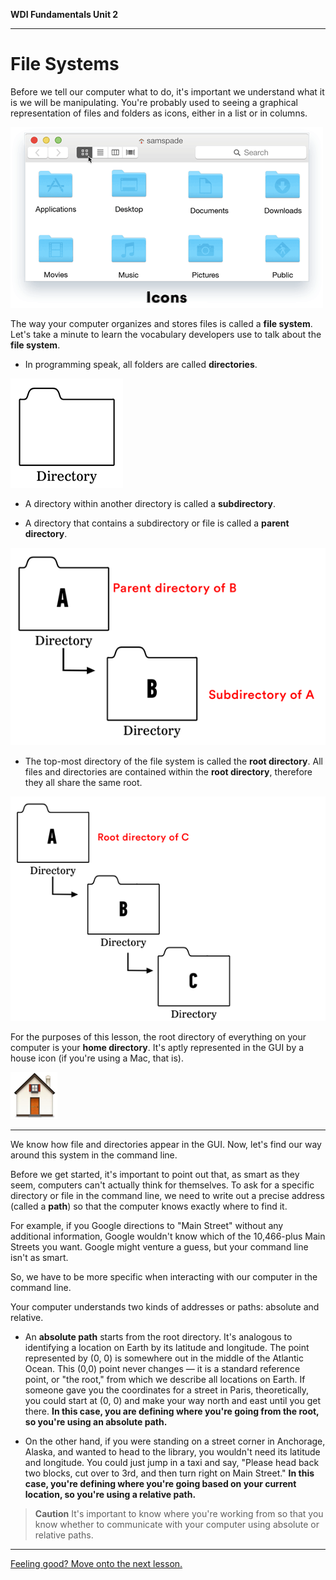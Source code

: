 **WDI Fundamentals Unit 2**

---

# File Systems

Before we tell our computer what to do, it's important we understand what it is we will be manipulating. You're probably used to seeing a graphical representation of files and folders as icons, either in a list or in columns.

![](assets/file-systems/file-system.gif)

The way your computer organizes and stores files is called a **file system**. Let's take a minute to learn the vocabulary developers use to talk about the **file system**.

* In programming speak, all folders are called **directories**.

![](assets/file-systems/directory.png)

* A directory within another directory is called a **subdirectory**.

* A directory that contains a subdirectory or file is called a **parent directory**.

![](assets/file-systems/subdirectories.png)

* The top-most directory of the file system is called the **root directory**. All files and directories are contained within the **root directory**, therefore they all share the same root.

![](assets/file-systems/root-directory.png)

For the purposes of this lesson, the root directory of everything on your computer is your **home directory**. It's aptly represented in the GUI by a house icon (if you're using a Mac, that is).

![](assets/file-systems/home.png)

---

We know how file and directories appear in the GUI. Now, let's find our way around this system in the command line.

Before we get started, it's important to point out that, as smart as they seem, computers can't actually think for themselves. To ask for a specific directory or file in the command line, we need to write out a precise address (called a **path**) so that the computer knows exactly where to find it.

For example, if you Google directions to "Main Street" without any additional information, Google wouldn't know which of the 10,466-plus Main Streets you want. Google might venture a guess, but your command line isn't as smart.

So, we have to be more specific when interacting with our computer in the command line.

Your computer understands two kinds of addresses or paths: absolute and relative.

* An **absolute path** starts from the root directory. It's analogous to identifying a location on Earth by its latitude and longitude. The point represented by (0, 0) is somewhere out in the middle of the Atlantic Ocean. This (0,0) point never changes — it is a standard reference point, or "the root," from which we describe all locations on Earth. If someone gave you the coordinates for a street in Paris, theoretically, you could start at (0, 0) and make your way north and east until you get there. **In this case, you are defining where you're going from the root, so you're using an absolute path.**

* On the other hand, if you were standing on a street corner in Anchorage, Alaska, and wanted to head to the library, you wouldn't need its latitude and longitude. You could just jump in a taxi and say, "Please head back two blocks, cut over to 3rd, and then turn right on Main Street." **In this case, you're defining where you're going based on your current location, so you're using a relative path.**

>**Caution** It's important to know where you're working from so that you know whether to communicate with your computer using absolute or relative paths.

---

[Feeling good? Move onto the next lesson.](navigating-the-command-line.md)
